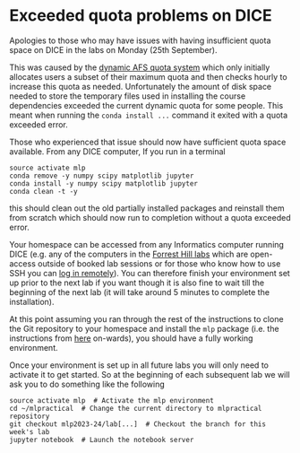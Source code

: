 # Exceeded quota problems on DICE

Apologies to those who may have issues with having insufficient quota space on DICE in the labs on Monday (25th September).

This was caused by the [dynamic AFS quota system](http://computing.help.inf.ed.ac.uk/dynamic-afs-quotas) which only initially allocates users a subset of their maximum quota and then checks hourly to increase this quota as needed. Unfortunately the amount of disk space needed to store the temporary files used in installing the course dependencies exceeded the current dynamic quota for some people. This meant when running the `conda install ...` command it exited with a quota exceeded error.

Those who experienced that issue should now have sufficient quota space available. From any DICE computer, If you run in a terminal

```
source activate mlp
conda remove -y numpy scipy matplotlib jupyter
conda install -y numpy scipy matplotlib jupyter
conda clean -t -y
```

this should clean out the old partially installed packages and reinstall them from scratch which should now run to completion without a quota exceeded error.

Your homespace can be accessed from any Informatics computer running DICE (e.g. any of the computers in the [Forrest Hill labs](http://web.inf.ed.ac.uk/infweb/student-services/ito/students/year2/student-support/facilities/computer-labs) which are open-access outside of booked lab sessions or for those who know how to use SSH you can [log in remotely](http://computing.help.inf.ed.ac.uk/external-login)). You can therefore finish your environment set up prior to the next lab if you want though it is also fine to wait till the beginning of the next lab (it will take around 5 minutes to complete the installation).

At this point assuming you ran through the rest of the instructions to clone the Git repository to your homespace and install the `mlp` package (i.e. the instructions from [here](https://github.com/VICO-UoE/mlpractical/tree/mlp2023-24/lab1/notes/environment-set-up.md#getting-the-course-code-and-a-short-introduction-to-git) on-wards), you should have a fully working environment.

Once your environment is set up in all future labs you will only need to activate it to get started. So at the beginning of each subsequent lab we will ask you to do something like the following

```
source activate mlp  # Activate the mlp environment
cd ~/mlpractical  # Change the current directory to mlpractical repository
git checkout mlp2023-24/lab[...]  # Checkout the branch for this week's lab
jupyter notebook  # Launch the notebook server
```
